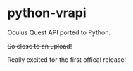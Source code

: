 # python-vrapi
Oculus Quest API ported to Python.

~~So close to an upload!~~

Really excited for the first offical release!

